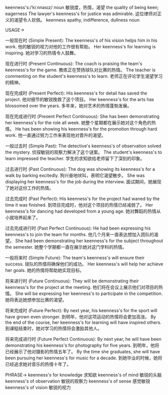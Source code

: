 keenness's:/ˈkiːnnəsɪz/
noun
敏锐度，热情，渴望
the quality of being keen; eagerness
The lawyer's keenness's for justice was admirable.  这位律师对正义的渴望令人钦佩。
keenness
apathy, indifference, dullness
noun


USAGE->

一般现在时 (Simple Present):
The keenness's of his vision helps him in his work. 他的敏锐的视力对他的工作很有帮助。
Her keenness's for learning is inspiring. 她对学习的热情令人鼓舞。

现在进行时 (Present Continuous):
The coach is praising the team's keenness's for the game. 教练正在赞扬球队对比赛的热情。
The teacher is commenting on the student's keenness's to learn. 老师正在评论学生渴望学习的精神。

现在完成时 (Present Perfect):
His keenness's for detail has saved the project. 他对细节的敏锐挽救了这个项目。
Her keenness's for the arts has blossomed over the years. 多年来，她对艺术的热情蓬勃发展。

现在完成进行时 (Present Perfect Continuous):
She has been demonstrating her keenness's for the role all week. 她整个星期都在展示她对这个角色的热情。
He has been showing his keenness's for the promotion through hard work. 他一直通过努力工作来表现他对晋升的渴望。

一般过去时 (Simple Past):
The detective's keenness's of observation solved the mystery.  侦探敏锐的观察力解决了这个谜案。
The student's keenness's to learn impressed the teacher.  学生的求知欲给老师留下了深刻的印象。

过去进行时 (Past Continuous):
The dog was showing its keenness's for a walk by barking excitedly.  狗兴奋地吠叫，表明它渴望散步。
She was displaying her keenness's for the job during the interview.  面试期间，她展现了她对这份工作的热情。

过去完成时 (Past Perfect):
His keenness's for the project had waned by the time it was finished.  到项目完成时，他对这个项目的热情已经减弱了。
Her keenness's for dancing had developed from a young age.  她对舞蹈的热情从小就培养起来了。

过去完成进行时 (Past Perfect Continuous):
He had been expressing his keenness's to join the team for months. 他几个月来一直表达想加入团队的渴望。
She had been demonstrating her keenness's for the subject throughout the semester. 她整个学期都一直在展示她对这门学科的热情。


一般将来时 (Simple Future):
The team's keenness's will ensure their success. 球队的热情将确保他们的成功。
Her keenness's will help her achieve her goals. 她的热情将帮助她实现目标。

将来进行时 (Future Continuous):
They will be demonstrating their keenness's for the project at the meeting. 他们将在会议上展示他们对项目的热情。
She will be expressing her keenness's to participate in the competition. 她将表达她想参加比赛的渴望。


将来完成时 (Future Perfect):
By next year, his keenness's for the sport will have grown even stronger.  到明年，他对这项运动的热情将会更加高涨。
By the end of the course, her keenness's for learning will have inspired others.  到课程结束时，她对学习的热情将会激励其他人。


将来完成进行时 (Future Perfect Continuous):
By next year, he will have been demonstrating his keenness's for photography for five years.  到明年，他将已经展示了他对摄影的热情五年了。
By the time she graduates, she will have been pursuing her keenness's for music for a decade.  到她毕业的时候，她将已经追求她对音乐的热情十年了。


PHRASE->
keenness's for knowledge  求知欲
keenness's of mind  敏锐的头脑
keenness's of observation 敏锐的观察力
keenness's of sense  感觉敏锐
keenness's of vision  敏锐的视力
